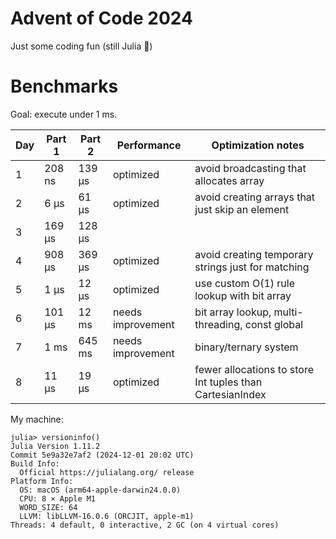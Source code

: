 # Advent of Code 2024

Just some coding fun (still Julia 🤭)

# Benchmarks

Goal: execute under 1 ms.

| Day | Part 1 | Part 2 | Performance       | Optimization notes                                        |
| --- | ------ | ------ | ----------------- | --------------------------------------------------------- |
| 1   | 208 ns | 139 μs | optimized         | avoid broadcasting that allocates array                   |
| 2   | 6 μs   | 61 μs  | optimized         | avoid creating arrays that just skip an element           |
| 3   | 169 μs | 128 μs |                   |                                                           |
| 4   | 908 μs | 369 μs | optimized         | avoid creating temporary strings just for matching        |
| 5   | 1 μs   | 12 μs  | optimized         | use custom O(1) rule lookup with bit array                |
| 6   | 101 μs | 12 ms  | needs improvement | bit array lookup, multi-threading, const global           |
| 7   | 1 ms   | 645 ms | needs improvement | binary/ternary system                                     |
| 8   | 11 μs  | 19 μs  | optimized         | fewer allocations to store Int tuples than CartesianIndex |

My machine:
```
julia> versioninfo()
Julia Version 1.11.2
Commit 5e9a32e7af2 (2024-12-01 20:02 UTC)
Build Info:
  Official https://julialang.org/ release
Platform Info:
  OS: macOS (arm64-apple-darwin24.0.0)
  CPU: 8 × Apple M1
  WORD_SIZE: 64
  LLVM: libLLVM-16.0.6 (ORCJIT, apple-m1)
Threads: 4 default, 0 interactive, 2 GC (on 4 virtual cores)
```
